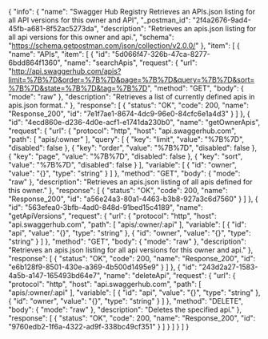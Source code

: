 {
  "info": {
    "name": "Swagger Hub Registry Retrieves an APIs.json listing for all API versions for this owner and API",
    "_postman_id": "2f4a2676-9ad4-45fb-a681-8f52ac5273da",
    "description": "Retrieves an apis.json listing for all api versions for this owner and api.",
    "schema": "https://schema.getpostman.com/json/collection/v2.0.0/"
  },
  "item": [
    {
      "name": "APIs",
      "item": [
        {
          "id": "5d066f47-326b-47ca-8277-6bdd864f1360",
          "name": "searchApis",
          "request": {
            "url": "http://api.swaggerhub.com/apis?limit=%7B%7D&order=%7B%7D&page=%7B%7D&query=%7B%7D&sort=%7B%7D&state=%7B%7D&tag=%7B%7D",
            "method": "GET",
            "body": {
              "mode": "raw"
            },
            "description": "Retrieves a list of currently defined apis in apis.json format.."
          },
          "response": [
            {
              "status": "OK",
              "code": 200,
              "name": "Response_200",
              "id": "7e1f7ae1-8674-4dc9-96e0-84cfc6e1a4d3"
            }
          ]
        },
        {
          "id": "4ecd860e-d236-4d0e-acf1-e1741da230b0",
          "name": "getOwnerApis",
          "request": {
            "url": {
              "protocol": "http",
              "host": "api.swaggerhub.com",
              "path": [
                "apis/:owner"
              ],
              "query": [
                {
                  "key": "limit",
                  "value": "%7B%7D",
                  "disabled": false
                },
                {
                  "key": "order",
                  "value": "%7B%7D",
                  "disabled": false
                },
                {
                  "key": "page",
                  "value": "%7B%7D",
                  "disabled": false
                },
                {
                  "key": "sort",
                  "value": "%7B%7D",
                  "disabled": false
                }
              ],
              "variable": [
                {
                  "id": "owner",
                  "value": "{}",
                  "type": "string"
                }
              ]
            },
            "method": "GET",
            "body": {
              "mode": "raw"
            },
            "description": "Retrieves an apis.json listing of all apis defined for this owner."
          },
          "response": [
            {
              "status": "OK",
              "code": 200,
              "name": "Response_200",
              "id": "a56e24a3-80a1-4463-b3b8-927a3c6d7560"
            }
          ]
        },
        {
          "id": "563efea0-3bfb-4ad0-848d-91bed15c4189",
          "name": "getApiVersions",
          "request": {
            "url": {
              "protocol": "http",
              "host": "api.swaggerhub.com",
              "path": [
                "apis/:owner/:api"
              ],
              "variable": [
                {
                  "id": "api",
                  "value": "{}",
                  "type": "string"
                },
                {
                  "id": "owner",
                  "value": "{}",
                  "type": "string"
                }
              ]
            },
            "method": "GET",
            "body": {
              "mode": "raw"
            },
            "description": "Retrieves an apis.json listing for all api versions for this owner and api."
          },
          "response": [
            {
              "status": "OK",
              "code": 200,
              "name": "Response_200",
              "id": "e6b128f9-8501-430e-a369-4b500d1495e9"
            }
          ]
        },
        {
          "id": "243d2a27-1583-4a5b-a147-165493bd64e7",
          "name": "deleteApi",
          "request": {
            "url": {
              "protocol": "http",
              "host": "api.swaggerhub.com",
              "path": [
                "apis/:owner/:api"
              ],
              "variable": [
                {
                  "id": "api",
                  "value": "{}",
                  "type": "string"
                },
                {
                  "id": "owner",
                  "value": "{}",
                  "type": "string"
                }
              ]
            },
            "method": "DELETE",
            "body": {
              "mode": "raw"
            },
            "description": "Deletes the specified api."
          },
          "response": [
            {
              "status": "OK",
              "code": 200,
              "name": "Response_200",
              "id": "9760edb2-1f6a-4322-ad9f-338bc49cf351"
            }
          ]
        }
      ]
    }
  ]
}